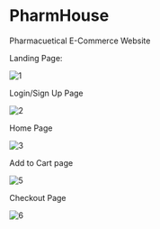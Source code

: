 # PharmHouse
Pharmacuetical E-Commerce Website 

Landing Page:

![1](https://user-images.githubusercontent.com/82353255/210214484-f261cba4-266d-4696-b6c8-da29ba413e7e.jpg)

Login/Sign Up Page

![2](https://user-images.githubusercontent.com/82353255/210214490-175975ad-7f22-4114-b95f-2c9c0b3b0272.jpg)

Home Page

![3](https://user-images.githubusercontent.com/82353255/210214501-dcb080ec-edd4-4ce5-804d-4ed792f435f7.jpg)

Add to Cart page

![5](https://user-images.githubusercontent.com/82353255/210214511-b1c07748-e034-42a8-a4ca-7d33725c48fd.jpg)

Checkout Page

![6](https://user-images.githubusercontent.com/82353255/210214516-b9040885-dd4a-488c-ba6d-42d67a57e410.jpg)
